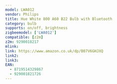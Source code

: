 ```yaml
---
model: LWA012
vendor: Philips
title: Hue White 800 A60 B22 Bulb with Bluetooth
category: bulb
supports: on/off, brightness
zigbeemodel: ['LWA012']
compatible: [z2m]
z2m: 9290018217
mlink: 
link: https://www.amazon.co.uk/dp/B07V6GHJXQ
link2: 
link3: 
EAN:
  - 8719514329867
  - 929001821726
---
```

